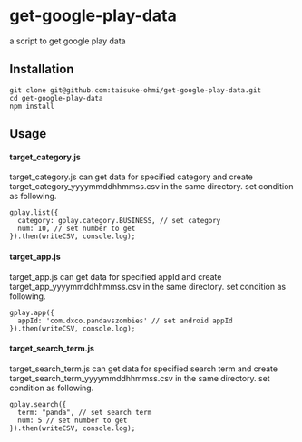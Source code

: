 # get-google-play-data
a script to get google play data

## Installation
```
git clone git@github.com:taisuke-ohmi/get-google-play-data.git
cd get-google-play-data
npm install
```

## Usage
#### target_category.js
target_category.js can get data for specified category and create target_category_yyyymmddhhmmss.csv in the same directory.
set condition as following.
```
gplay.list({
  category: gplay.category.BUSINESS, // set category 
  num: 10, // set number to get
}).then(writeCSV, console.log);
```

#### target_app.js
target_app.js can get data for specified appId and create target_app_yyyymmddhhmmss.csv in the same directory.
set condition as following.
```
gplay.app({
  appId: 'com.dxco.pandavszombies' // set android appId
}).then(writeCSV, console.log);
```

#### target_search_term.js
target_search_term.js can get data for specified search term and create target_search_term_yyyymmddhhmmss.csv in the same directory.
set condition as following.
```
gplay.search({
  term: "panda", // set search term
  num: 5 // set number to get
}).then(writeCSV, console.log);
```
